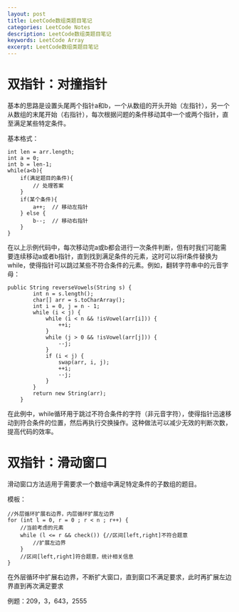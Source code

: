 ```yaml
---
layout: post
title: LeetCode数组类题目笔记
categories: LeetCode Notes
description: LeetCode数组类题目笔记
keywords: LeetCode Array
excerpt: LeetCode数组类题目笔记
---
```


# 双指针：对撞指针
基本的思路是设置头尾两个指针a和b，一个从数组的开头开始（左指针），另一个从数组的末尾开始（右指针），每次根据问题的条件移动其中一个或两个指针，直至满足某些特定条件。

基本格式：
```
int len = arr.length;
int a = 0;
int b = len-1;
while(a<b){
    if(满足题目的条件){
        // 处理答案
    }
    if(某个条件){
        a++;  // 移动左指针
    } else {
        b--;  // 移动右指针
    }
}
```
在以上示例代码中，每次移动完a或b都会进行一次条件判断，但有时我们可能需要连续移动a或者b指针，直到找到满足条件的元素，这时可以将if条件替换为while，使得指针可以跳过某些不符合条件的元素。例如，翻转字符串中的元音字母：
```
public String reverseVowels(String s) {
        int n = s.length();
        char[] arr = s.toCharArray();
        int i = 0, j = n - 1;
        while (i < j) {
            while (i < n && !isVowel(arr[i])) {
                ++i;
            }
            while (j > 0 && !isVowel(arr[j])) {
                --j;
            }
            if (i < j) {
                swap(arr, i, j);
                ++i;
                --j;
            }
        }
        return new String(arr);
    }
```
在此例中，while循环用于跳过不符合条件的字符（非元音字符），使得指针迅速移动到符合条件的位置，然后再执行交换操作。这种做法可以减少无效的判断次数，提高代码的效率。


# 双指针：滑动窗口
滑动窗口方法适用于需要求一个数组中满足特定条件的子数组的题目。

模板：
```
//外层循环扩展右边界，内层循环扩展左边界
for (int l = 0, r = 0 ; r < n ; r++) {
	//当前考虑的元素
	while (l <= r && check()) {//区间[left,right]不符合题意
        //扩展左边界
    }
    //区间[left,right]符合题意，统计相关信息
}
```

在外层循环中扩展右边界，不断扩大窗口，直到窗口不满足要求，此时再扩展左边界直到再次满足要求

例题：209，3，643，2555